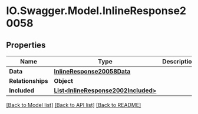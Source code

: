 # IO.Swagger.Model.InlineResponse20058
## Properties

Name | Type | Description | Notes
------------ | ------------- | ------------- | -------------
**Data** | [**InlineResponse20058Data**](InlineResponse20058Data.md) |  | [optional] 
**Relationships** | **Object** |  | [optional] 
**Included** | [**List&lt;InlineResponse2002Included&gt;**](InlineResponse2002Included.md) |  | [optional] 

[[Back to Model list]](../README.md#documentation-for-models) [[Back to API list]](../README.md#documentation-for-api-endpoints) [[Back to README]](../README.md)

